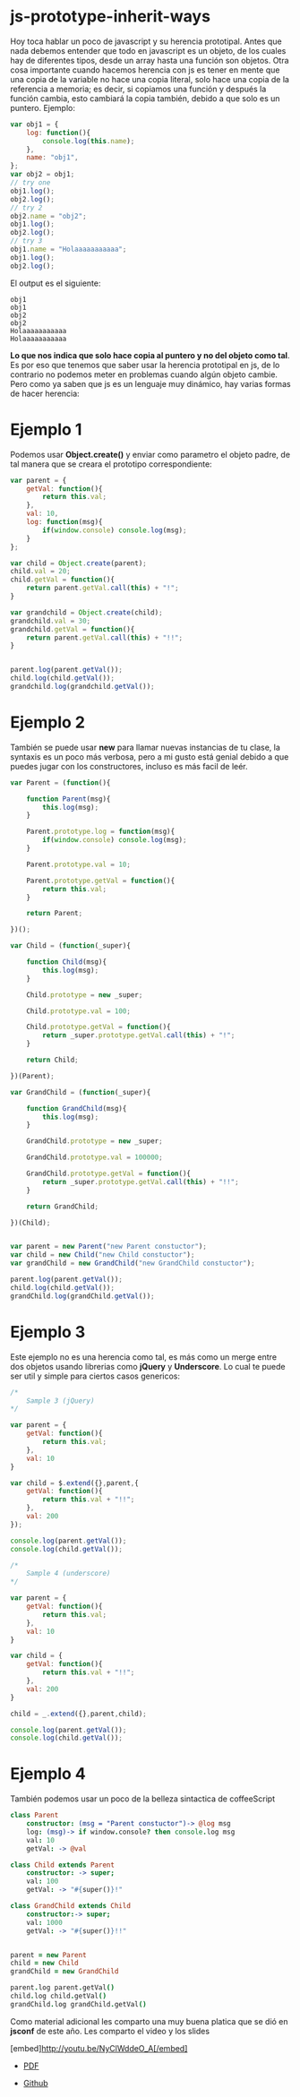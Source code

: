 js-prototype-inherit-ways
=========================

Hoy toca hablar un poco de javascript y su herencia prototipal. Antes que nada debemos entender que todo en javascript es un objeto, de los cuales hay de diferentes tipos, desde un array hasta una función son objetos. Otra cosa importante cuando hacemos herencia con js es tener en mente que una copia de la variable no hace una copia literal, solo hace una copia de la referencia a memoria; es decir, si copiamos una función y después la función cambia, esto cambiará la copia también, debido a que solo es un puntero. Ejemplo:

```javascript
var obj1 = {
	log: function(){
		console.log(this.name);
	},
	name: "obj1",
};
var obj2 = obj1;
// try one
obj1.log();
obj2.log();
// try 2
obj2.name = "obj2";
obj1.log();
obj2.log();
// try 3
obj1.name = "Holaaaaaaaaaaa";
obj1.log();
obj2.log();
```

El output es el siguiente:

```
obj1
obj1
obj2
obj2
Holaaaaaaaaaaa
Holaaaaaaaaaaa
```

**Lo que nos indica que solo hace copia al puntero y no del objeto como tal**. Es por eso que tenemos que saber usar la herencia prototipal en js, de lo contrario no podemos meter en problemas cuando algún objeto cambie. Pero como ya saben que js es un lenguaje muy dinámico, hay varias formas de hacer herencia:

Ejemplo 1
=========

Podemos usar **Object.create()** y enviar como parametro el objeto padre, de tal manera que se creara el prototipo correspondiente:

```javascript
var parent = {
	getVal: function(){
		return this.val;
	},
	val: 10,
	log: function(msg){
		if(window.console) console.log(msg);
	}
};

var child = Object.create(parent);
child.val = 20;
child.getVal = function(){
	return parent.getVal.call(this) + "!";
}

var grandchild = Object.create(child);
grandchild.val = 30;
grandchild.getVal = function(){
	return parent.getVal.call(this) + "!!";
}


parent.log(parent.getVal());
child.log(child.getVal());
grandchild.log(grandchild.getVal());
```

Ejemplo 2
=========

También se puede usar **new** para llamar nuevas instancias de tu clase, la syntaxis es un poco más verbosa, pero a mi gusto está genial debido a que puedes jugar con los constructores, incluso es más facil de leér.

```javascript
var Parent = (function(){

	function Parent(msg){
		this.log(msg);
	}

	Parent.prototype.log = function(msg){
		if(window.console) console.log(msg);
	}

	Parent.prototype.val = 10;

	Parent.prototype.getVal = function(){
		return this.val;
	}

	return Parent;

})();

var Child = (function(_super){

	function Child(msg){
		this.log(msg);
	}

	Child.prototype = new _super;

	Child.prototype.val = 100;

	Child.prototype.getVal = function(){
		return _super.prototype.getVal.call(this) + "!";
	}

	return Child;

})(Parent);

var GrandChild = (function(_super){

	function GrandChild(msg){
		this.log(msg);
	}

	GrandChild.prototype = new _super;

	GrandChild.prototype.val = 100000;

	GrandChild.prototype.getVal = function(){
		return _super.prototype.getVal.call(this) + "!!";
	}

	return GrandChild;

})(Child);


var parent = new Parent("new Parent constuctor");
var child = new Child("new Child constuctor");
var grandChild = new GrandChild("new GrandChild constuctor");

parent.log(parent.getVal());
child.log(child.getVal());
grandChild.log(grandChild.getVal());
```

Ejemplo 3
=========

Este ejemplo no es una herencia como tal, es más como un merge entre dos objetos usando librerias como **jQuery** y **Underscore**. Lo cual te puede ser util y simple para ciertos casos genericos:

```javascript
/*
	Sample 3 (jQuery)
*/

var parent = {
	getVal: function(){
		return this.val;
	},
	val: 10
}

var child = $.extend({},parent,{ 
	getVal: function(){
		return this.val + "!!";
	},
	val: 200 
});

console.log(parent.getVal());
console.log(child.getVal());

/*
	Sample 4 (underscore)
*/

var parent = {
	getVal: function(){
		return this.val;
	},
	val: 10
}

var child = { 
	getVal: function(){
		return this.val + "!!";
	},
	val: 200 
}

child = _.extend({},parent,child);

console.log(parent.getVal());
console.log(child.getVal());
```

Ejemplo 4
=========

También podemos usar un poco de la belleza sintactica de coffeeScript

```coffee
class Parent 
	constructor: (msg = "Parent constuctor")-> @log msg
	log: (msg)-> if window.console? then console.log msg
	val: 10
	getVal: -> @val

class Child extends Parent 
	constructor: -> super;
	val: 100
	getVal: -> "#{super()}!"

class GrandChild extends Child
	constructor:-> super;
	val: 1000
	getVal: -> "#{super()}!!"


parent = new Parent
child = new Child
grandChild = new GrandChild

parent.log parent.getVal() 
child.log child.getVal() 
grandChild.log grandChild.getVal() 
```

Como material adicional les comparto una muy buena platica que se dió en **jsconf** de este año. Les comparto el video y los slides

[embed]http://youtu.be/NyClWddeO_A[/embed]

* [PDF](http://dl.2ality.com/2012/10/jsconf.pdf)

* [Github](https://github.com/phpmx/js-prototype-inherit-ways)